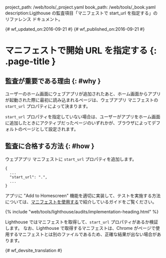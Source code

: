 project_path: /web/tools/_project.yaml
book_path: /web/tools/_book.yaml
description:Ligjthouse の監査項目「マニフェストで start_url を指定する」のリファレンス ドキュメント。

{# wf_updated_on:2016-09-21 #}
{# wf_published_on:2016-09-21 #}

#  マニフェストで開始 URL を指定する {: .page-title }

##  監査が重要である理由 {: #why }

ユーザーのホーム画面にウェブアプリが追加されたあと、ホーム画面からアプリが起動された際に最初に読み込まれるページは、ウェブアプリ マニフェストの `start_url`
プロパティによって決まります。


`start_url` プロパティを指定していない場合は、ユーザーがアプリをホーム画面に追加したときにアクティブだったページのいずれかが、ブラウザによってデフォルトのページとして設定されます。


##  監査に合格する方法 {: #how }

ウェブアプリ マニフェストに `start_url` プロパティを追加します。

    {
      ...
      "start_url": ".",
      ...
    }

アプリに "Add to Homescreen"
機能を適切に実装して、テストを実施する方法については、[マニフェストを使用する](manifest-exists#how)で紹介しているガイドをご覧ください。


{% include "web/tools/lighthouse/audits/implementation-heading.html" %}

Lighthouse ではマニフェストを取得して、`start_url` プロパティがあるか検証します。
なお、Lighthouse で取得するマニフェストは、Chrome がページで使用するマニフェストとは別のファイルであるため、正確な結果が出ない場合があります。



{# wf_devsite_translation #}
